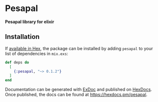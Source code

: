 # Pesapal

**Pesapal library for elixir**

## Installation

If [available in Hex](https://hex.pm/docs/publish), the package can be installed
by adding `pesapal` to your list of dependencies in `mix.exs`:

```elixir
def deps do
  [
    {:pesapal, "~> 0.1.2"}
  ]
end
```

Documentation can be generated with [ExDoc](https://github.com/elixir-lang/ex_doc)
and published on [HexDocs](https://hexdocs.pm). Once published, the docs can
be found at <https://hexdocs.pm/pesapal>.

